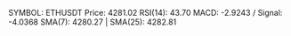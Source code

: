 SYMBOL: ETHUSDT
Price: 4281.02
RSI(14): 43.70
MACD: -2.9243 / Signal: -4.0368
SMA(7): 4280.27 | SMA(25): 4282.81
